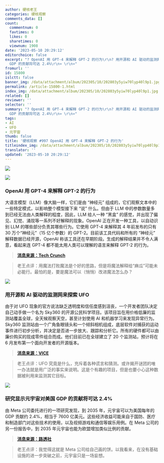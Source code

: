 ```yaml
---
author: 硬核老王
categories: 硬核观察
comments_data: []
count:
  commentnum: 0
  favtimes: 0
  likes: 0
  sharetimes: 0
  viewnum: 1908
date: '2023-05-10 20:29:12'
editorchoice: false
excerpt: "? OpenAI 用 GPT-4 来解释 GPT-2 的行为\r\n? 用开源和 AI 驱动的监测网来探索 UFO\r\n? 研究显示元宇宙对美国
  GDP 的贡献将可达 2.4%\r\n» \r\n»"
fromurl: ''
id: 15800
islctt: false
banner_img: /data/attachment/album/202305/10/202803y5yiw70lyp40l9p1.jpg
permalink: /article-15800-1.html
index_img: /data/attachment/album/202305/10/202803y5yiw70lyp40l9p1.jpg
related: []
reviewer: ''
selector: ''
summary: "? OpenAI 用 GPT-4 来解释 GPT-2 的行为\r\n? 用开源和 AI 驱动的监测网来探索 UFO\r\n? 研究显示元宇宙对美国
  GDP 的贡献将可达 2.4%\r\n» \r\n»"
tags:
- AI
- UFO
- 元宇宙
thumb: false
title: '硬核观察 #997 OpenAI 用 GPT-4 来解释 GPT-2 的行为'
titleindex_img: /data/attachment/album/202305/10/202803y5yiw70lyp40l9p1.jpg
translator: ''
updated: '2023-05-10 20:29:12'
---
```


![](/data/attachment/album/202305/10/202803y5yiw70lyp40l9p1.jpg)


![](/data/attachment/album/202305/10/202817jv1wpppsnnf1jjfv.jpg)


### OpenAI 用 GPT-4 来解释 GPT-2 的行为


大语言模型（LLM）像大脑一样，它们是由 “神经元” 组成的，它们观察文本中的一些特定模式，以影响整个模型接下来 “说” 什么。但由于 LLM 中的参数数量多到已经无法由人类解释的程度，因此，LLM 给人一种 “黑盒” 的感觉，并出现了偏见、幻觉、涌现等一系列不好解释的现象。OpenAI 正在开发一种工具，以自动识别 LLM 的哪些部分负责其哪些行为。它使用 GPT-4 来解释其 4 年前发布的只有 30 万个“神经元”（15 亿个参数）的 GPT-2。目前该工具代码和所有的 “神经元” 解释数据已经开源，OpenAI 称该工具还在早期阶段。生成的解释结果并不令人满意，看起来连 GPT-4 都不能太用人类可以理解的语言来解释 GPT-2 的行为。



> 
> **[消息来源：Tech Crunch](https://techcrunch.com/2023/05/09/openais-new-tool-attempts-to-explain-language-models-behaviors/)**
> 
> 
> 



> 
> 老王点评：用魔法打败魔法是个好的思路，但是将魔法解释给“麻瓜”可能未必能行。最怕的是，要是魔法可以（悄悄）改进魔法怎么办？
> 
> 
> 


![](/data/attachment/album/202305/10/202829azmtfo5ft0ybhzlt.jpg)


### 用开源和 AI 驱动的监测网来探索 UFO


由于对 UFO 现象的官方说法缺乏透明度和信任度感到沮丧，一个开发者团队决定自己动手做一个名为 Sky360 的开源公民科学项目。该项目旨在用价格低廉的监测站覆盖全球，全天候观察天空，甚至计划使用 AI 和机器学习来发现异常行为。Sky360 监测站由一个广角鱼眼镜头和一个倾斜相机组成，底层软件对捕获的运动事件进行初步分析，并决定是否进一步放大、跟踪和分析它。所有的硬件都可以由廉价购买的现成零件组合而成。他们目前已在全球建立了 20 个监测站，预计将在 6 月发布第一个面向开发者的开源版本。



> 
> **[消息来源：VICE](https://www.vice.com/en/article/g5yqmb/ufo-hunters-built-an-open-source-ai-system-to-scan-the-skies)**
> 
> 
> 



> 
> 老王点评：UFO 究竟是什么，充斥着各种谎言和猜测。或许揭开谜团的唯一办法就是用广泛的事实来说明。这是个有趣的项目，但是也要小心这种数据被利用来监测其它目标。
> 
> 
> 


![](/data/attachment/album/202305/10/202850xpnvk0ozee87icpk.jpg)


### 研究显示元宇宙对美国 GDP 的贡献将可达 2.4%


由 Meta 公司委托进行的一项研究发现，到 2035 年，元宇宙可以为美国每年的 GDP 贡献约 2.4%，相当于 7600 亿美元。这些经济收益可能来自于国防、医疗和制造部门对这些技术的使用，以及视频游戏和通信等娱乐用例。在 Meta 公司的另一份报告中，到 2035 年元宇宙也能为欧盟增加类似比例的贡献。



> 
> **[消息来源：路透社](https://www.reuters.com/technology/metaverse-could-contribute-up-24-us-gdp-by-2035-study-2023-05-09/)**
> 
> 
> 



> 
> 老王点评：我觉得这就是 Meta 公司给自己画的饼。以我看来，在没有基础设施的进一步突破之前，元宇宙只是一场妄想。
> 
> 
>